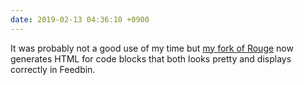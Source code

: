 ```yaml
---
date: 2019-02-13 04:36:10 +0900
---
```

It was probably not a good use of my time but [my fork of Rouge](https://github.com/pyrmont/rouge) now generates HTML for code blocks that both looks pretty and displays correctly in Feedbin.
